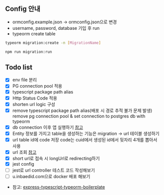 ## Config 안내

- ormconfig.example.json -> ormconfig.json으로 변경
- username, password, database 기입 후 run
- typeorm create table

```bash
typeorm migration:create -n [MigrationName]
```

```bash
npm run migration:run
```

## Todo list

- [x] env file 분리
- [x] PG connection pool 적용
- [x] typescript package path alias
- [x] Http Status Code 적용
- [x] shorten url logic 구성
- [x] remove typescript package path alias(배포 시 경로 추적 불가 문제 발생)
      remove pg connection pool & set connection to postgres db with typeorm
- [x] db connection 이후 앱 실행하기 [참고](https://github.com/andregardi/jwt-express-typeorm)
- [x] Entity 정보를 가지고 table을 생성하는 기능은 migration -> url 테이블 생성하기
- [x] url table id에 code 저장 code는 cuid에서 생성된 id에서 뒷자리 4개를 뽑아서 사용
- [x] url 조회 [참고](https://typeorm.io/#/find-options)
- [x] short url로 접속 시 longUrl로 redirecting하기
- [x] jest config
- [ ] jest로 url controller 테스트 코드 작성해보기
- [ ] u.inbaedid.com으로 docker 배포 해보기

- 참고: [express-typescript-typeorm-boilerplate](https://github.com/mkosir/express-typescript-typeorm-boilerplate)
